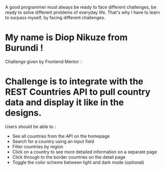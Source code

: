 A good programmer must always be ready to face different challenges, be ready to solve different problems of everyday life.
That's why I have to learn to surpass myself, by facing different challenges.

# My name is Diop Nikuze from Burundi !

Challenge given by Frontend Mentor :
# Challenge is to integrate with the REST Countries API to pull country data and display it like in the designs.

Users should be able to : 

- See all countries from the API on the homepage
- Search for a country using an input field
- Filter countries by region
- Click on a country to see more detailed information on a separate page
- Click through to the border countries on the detail page
- Toggle the color scheme between light and dark mode (optional)

